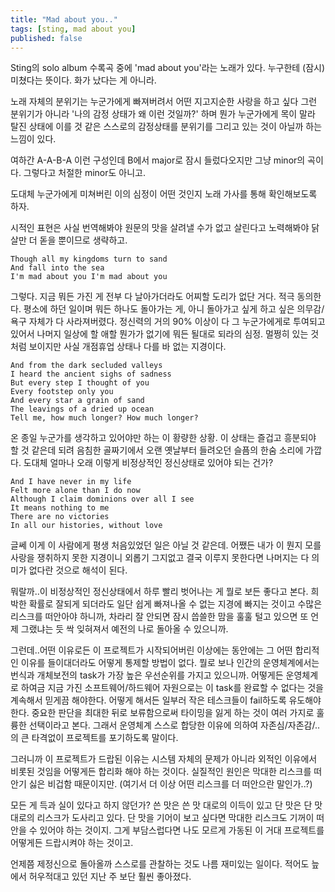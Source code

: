 ```yaml
---
title: "Mad about you.."
tags: [sting, mad about you]
published: false
---
```


Sting의 solo album 수록곡 중에 'mad about you'라는 노래가 있다. 누구한테 (잠시) 미쳤다는 뜻이다. 화가 났다는 게 아니라.

노래 자체의 분위기는 누군가에게 빠져버려서 어떤 지고지순한 사랑을 하고 싶다 그런 분위기가 아니라 '나의 감정 상태가 왜 이런 것일까?' 하며 뭔가 누군가에게 목이 말라 탈진 상태에 이를 것 같은 스스로의 감정상태를 분위기를 그리고 있는 것이 아닐까 하는 느낌이 있다.

여하간 A-A-B-A 이런 구성인데 B에서 major로 잠시 들렀다오지만 그냥 minor의 곡이다. 그렇다고 처절한 minor도 아니고.

도대체 누군가에게 미쳐버린 이의 심정이 어떤 것인지 노래 가사를 통해 확인해보도록 하자.

시적인 표현은 사실 번역해봐야 원문의 맛을 살려낼 수가 없고 살린다고 노력해봐야 닭살만 더 돋을 뿐이므로 생략하고.

```
Though all my kingdoms turn to sand
And fall into the sea
I'm mad about you I'm mad about you
```

그렇다. 지금 뭐든 가진 게 전부 다 날아가더라도 어찌할 도리가 없단 거다. 적극 동의한다. 평소에 하던 일이며 뭐든 하나도 돌아가는 게, 아니 돌아가고 싶게 하고 싶은 의무감/욕구 자체가 다 사라져버렸다. 정신력의 거의 90% 이상이 다 그 누군가에게로 투여되고 있어서 나머지 일상에 할 애할 뭔가가 없기에 뭐든 될대로 되라의 심정. 멀쩡히 있는 것 처럼 보이지만 사실 개점휴업 상태나 다를 바 없는 지경이다.

```
And from the dark secluded valleys
I heard the ancient sighs of sadness
But every step I thought of you
Every footstep only you
And every star a grain of sand
The leavings of a dried up ocean
Tell me, how much longer? How much longer?
```

온 종일 누군가를 생각하고 있어야만 하는 이 황량한 상황. 이 상태는 즐겁고 흥분되야 할 것 같은데 되려 음침한 골짜기에서 오랜 옛날부터 들려오던 슬픔의 한숨 소리에 가깝다. 도대체 얼마나 오래 이렇게 비정상적인 정신상태로 있어야 되는 건가?

```
And I have never in my life
Felt more alone than I do now
Although I claim dominions over all I see
It means nothing to me
There are no victories
In all our histories, without love
```

글쎄 이게 이 사람에게 평생 처음있었던 일은 아닐 것 같은데. 어쨌든 내가 이 뭔지 모를 사랑을 쟁취하지 못한 지경이니 외롭기 그지없고 결국 이루지 못한다면 나머지는 다 의미가 없다란 것으로 해석이 된다. 

뭐랄까..이 비정상적인 정신상태에서 하루 빨리 벗어나는 게 뭘로 보든 좋다고 본다. 희박한 확률로 잘되게 되더라도 일단 쉽게 빠져나올 수 없는 지경에 빠지는 것이고 수많은 리스크를 떠안아야 하니까, 차라리 잘 안되면 잠시 씁쓸한 맘을 훌훌 털고 있으면 또 언제 그랬냐는 듯 싹 잊혀져서 예전의 나로 돌아올 수 있으니까.

그런데..어떤 이유로든 이 프로젝트가 시작되어버린 이상에는 동안에는 그 어떤 합리적인 이유를 들이대더라도 어떻게 통제할 방법이 없다. 뭘로 보나 인간의 운영체계에서는 번식과 개체보전의 task가 가장 높은 우선순위를 가지고 있으니까. 어떻게든 운영체계로 하여금 지금 가진 소프트웨어/하드웨어 자원으로는 이 task를 완료할 수 없다는 것을 계속해서 믿게끔 해야한다. 어떻게 해서든 일부러 작은 테스크들이 fail하도록 유도해야 한다. 중요한 판단을 최대한 뒤로 보류함으로써 타이밍을 잃게 하는 것이 여러 가지로 훌륭한 선택이라고 본다. 그래서 운영체계 스스로 합당한 이유에 의하여 자존심/자존감/..의 큰 타격없이 프로젝트를 포기하도록 말이다.

그러니까 이 프로젝트가 드랍된 이유는 시스템 자체의 문제가 아니라 외적인 이유에서 비롯된 것임을 어떻게든 합리화 해야 하는 것이다. 실질적인 원인은 막대한 리스크를 떠안기 싫은 비겁함 때문이지만. (여기서 더 이상 어떤 리스크를 더 떠안으란 말인가..?)

모든 게 득과 실이 있다고 하지 않던가? 쓴 맛은 쓴 맛 대로의 이득이 있고 단 맛은 단 맛대로의 리스크가 도사리고 있다. 단 맛을 기어이 보고 싶다면 막대한 리스크도 기꺼이 떠 안을 수 있어야 하는 것이지. 그게 부담스럽다면 나도 모르게 가동된 이 거대 프로젝트를 어떻게든 드랍시켜야 하는 것이고. 

언제쯤 제정신으로 돌아올까 스스로를 관찰하는 것도 나름 재미있는 일이다. 적어도 늪에서 허우적대고 있던 지난 주 보단 훨씬 좋아졌다. 